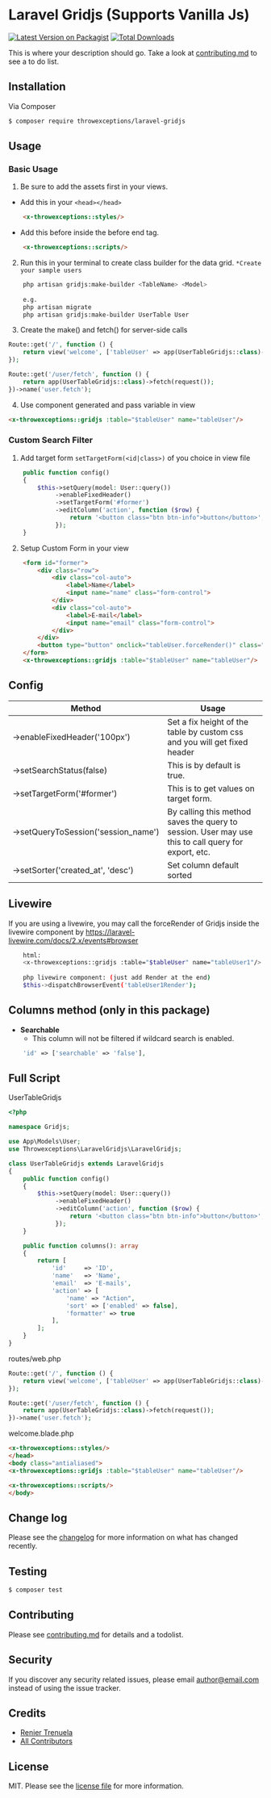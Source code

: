 # Laravel Gridjs (Supports Vanilla Js)

[![Latest Version on Packagist][ico-version]][link-packagist]
[![Total Downloads][ico-downloads]][link-downloads]

This is where your description should go. Take a look at [contributing.md](contributing.md) to see a to do list.

## Installation

Via Composer

``` bash
$ composer require throwexceptions/laravel-gridjs
```

## Usage

### Basic Usage
1. Be sure to add the assets first in your views.
- Add this in your ``` <head></head> ```
```html
    <x-throwexceptions::styles/>
```
- Add this before inside the <body> before end tag.
```html
    <x-throwexceptions::scripts/>
```

2. Run this in your terminal to create class builder for the data grid.
    `*Create your sample users`
```bash
    php artisan gridjs:make-builder <TableName> <Model>
    
    e.g.
    php artisan migrate
    php artisan gridjs:make-builder UserTable User
```

3. Create the make() and fetch() for server-side calls

```php
Route::get('/', function () {
    return view('welcome', ['tableUser' => app(UserTableGridjs::class)->make(route('user.fetch'))]);
});

Route::get('/user/fetch', function () {
    return app(UserTableGridjs::class)->fetch(request());
})->name('user.fetch');
```

4. Use component generated and pass variable in view
```html
<x-throwexceptions::gridjs :table="$tableUser" name="tableUser"/>
```
### Custom Search Filter
1. Add target form ``` setTargetForm(<id|class>) ``` of you choice in view file
```php 
    public function config()
    {
        $this->setQuery(model: User::query())
             ->enableFixedHeader()
             ->setTargetForm('#former')
             ->editColumn('action', function ($row) {
                 return '<button class="btn btn-info">button</button>';
             });
    }
```
2. Setup Custom Form in your view
```html
    <form id="former">
        <div class="row">
            <div class="col-auto">
                <label>Name</label>
                <input name="name" class="form-control">
            </div>
            <div class="col-auto">
                <label>E-mail</label>
                <input name="email" class="form-control">
            </div>
        </div>
        <button type="button" onclick="tableUser.forceRender()" class="btn btn-primary">Search</button>
    </form>
    <x-throwexceptions::gridjs :table="$tableUser" name="tableUser"/>
```
## Config 

| Method      | Usage |
| ------------- | ------------- |
| ->enableFixedHeader('100px')  | Set a fix height of the table by custom css and you will get fixed header  |
| ->setSearchStatus(false)  | This is by default is true.|
| ->setTargetForm('#former')| This is to get values on target form.|
| ->setQueryToSession('session_name')|By calling this method saves the query to session. User may use this to call query for export, etc.|  
| ->setSorter('created_at', 'desc') | Set column default sorted |
## Livewire

If you are using a livewire, you may call the forceRender of Gridjs inside the livewire component by
https://laravel-livewire.com/docs/2.x/events#browser

```bash
    html:
    <x-throwexceptions::gridjs :table="$tableUser" name="tableUser1"/>
    
    php livewire component: (just add Render at the end)
    $this->dispatchBrowserEvent('tableUser1Render');
```

## Columns method (only in this package)

- **Searchable**
  - This column will not be filtered if wildcard search is enabled.
```php
    'id' => ['searchable' => 'false'],
```
## Full Script

UserTableGridjs
```php
<?php

namespace Gridjs;

use App\Models\User;
use Throwexceptions\LaravelGridjs\LaravelGridjs;

class UserTableGridjs extends LaravelGridjs
{
    public function config()
    {
        $this->setQuery(model: User::query())
             ->enableFixedHeader()
             ->editColumn('action', function ($row) {
                 return '<button class="btn btn-info">button</button>';
             });
    }

    public function columns(): array
    {
        return [
            'id'     => 'ID',
            'name'   => 'Name',
            'email'  => 'E-mails',
            'action' => [
                'name' => "Action",
                'sort' => ['enabled' => false],
                'formatter' => true
            ],
        ];
    }
}
```
routes/web.php
```php
Route::get('/', function () {
    return view('welcome', ['tableUser' => app(UserTableGridjs::class)->make(route('user.fetch'))]);
});

Route::get('/user/fetch', function () {
    return app(UserTableGridjs::class)->fetch(request());
})->name('user.fetch');

```
welcome.blade.php
```html
<x-throwexceptions::styles/>
</head>
<body class="antialiased">
<x-throwexceptions::gridjs :table="$tableUser" name="tableUser"/>

<x-throwexceptions::scripts/>
</body>
```
## Change log

Please see the [changelog](changelog.md) for more information on what has changed recently.

## Testing

``` bash
$ composer test
```

## Contributing

Please see [contributing.md](contributing.md) for details and a todolist.

## Security

If you discover any security related issues, please email author@email.com instead of using the issue tracker.

## Credits

- [Renier Trenuela][link-author]
- [All Contributors][link-contributors]

## License

MIT. Please see the [license file](license.md) for more information.

[ico-version]: https://img.shields.io/packagist/v/throwexceptions/laravel-gridjs.svg?style=flat-square
[ico-downloads]: https://img.shields.io/packagist/dt/throwexceptions/laravel-gridjs.svg?style=flat-square
[ico-travis]: https://img.shields.io/travis/throwexceptions/laravel-gridjs/master.svg?style=flat-square
[ico-styleci]: https://styleci.io/repos/12345678/shield

[link-packagist]: https://packagist.org/packages/throwexceptions/laravel-gridjs
[link-downloads]: https://packagist.org/packages/throwexceptions/laravel-gridjs
[link-travis]: https://travis-ci.org/throwexceptions/laravel-gridjs
[link-styleci]: https://styleci.io/repos/12345678
[link-author]: https://github.com/throwexceptions
[link-contributors]: ../../contributors
